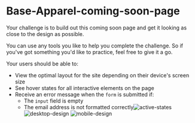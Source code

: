 # Base-Apparel-coming-soon-page
Your challenge is to build out this coming soon page and get it looking as close to the design as possible.

You can use any tools you like to help you complete the challenge. So if you've got something you'd like to practice, feel free to give it a go.

Your users should be able to:

- View the optimal layout for the site depending on their device's screen size
- See hover states for all interactive elements on the page
- Receive an error message when the `form` is submitted if:
  - The `input` field is empty
  - The email address is not formatted correctly![active-states](https://github.com/Hawk3037/Base-Apparel-coming-soon-page/assets/114768726/a2e299f2-cd38-43b2-88a7-b9dee20f1fe5)
![desktop-design](https://github.com/Hawk3037/Base-Apparel-coming-soon-page/assets/114768726/09754155-46b2-4023-bfde-340461938f4f)
![mobile-design](https://github.com/Hawk3037/Base-Apparel-coming-soon-page/assets/114768726/d373eb51-01ea-4c96-8004-30c00bb44225)
